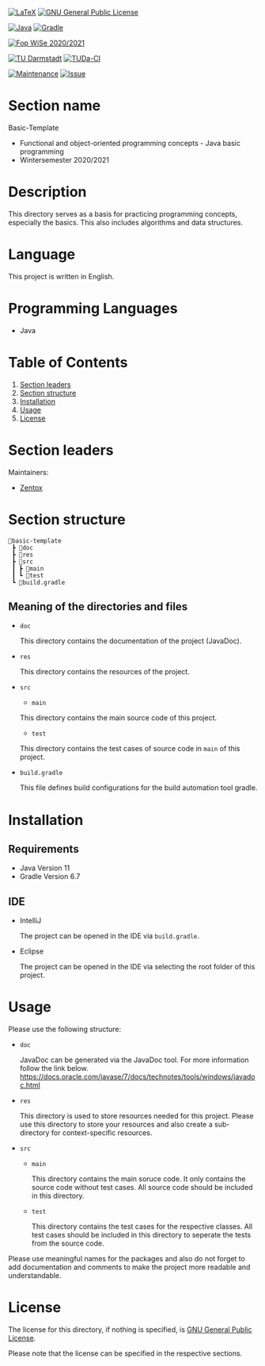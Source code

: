 [![LaTeX](https://img.shields.io/badge/Programming%20Language-LaTeX-blue)](https://www.latex-project.org/)
[![GNU General Public License](https://img.shields.io/badge/License-GNU%20GPL%20Version%203-orange)](https://www.gnu.org/licenses/gpl-3.0.de.html)

[![Java](https://img.shields.io/badge/Programming%20Language-Java-blue.svg)](https://www.oracle.com/java/)
[![Gradle](https://img.shields.io/badge/Build--Tool-Gradle%206.7-blue.svg)](https://docs.gradle.org/current/userguide/userguide.html)

[![Fop WiSe 2020/2021](https://img.shields.io/badge/Fop-WiSe%202020%2F2021-blue)](https://moodle.informatik.tu-darmstadt.de/course/view.php?id=945)

[![TU Darmstadt](https://img.shields.io/badge/TU-Darmstadt-blue.svg)](https://www.tu-darmstadt.de/index.en.jsp)
[![TUDa-CI](https://img.shields.io/badge/CTAN-TUDa--CI-blue.svg)](https://ctan.org/pkg/tuda-ci?lang=en)


[![Maintenance](https://img.shields.io/badge/Maintenance-Yes-brightgreen)](https://github.com/Zentox/university-public/)
[![Issue](https://img.shields.io/badge/Feedback-Open-1abc9c.svg)](https://github.com/Zentox/university-public/issues)

# Section name
Basic-Template
- Functional and object-oriented programming concepts - Java basic programming
- Wintersemester 2020/2021

# Description
This directory serves as a basis for practicing programming concepts, especially the basics. This also includes algorithms and data structures.

# Language
This project is written in English.

# Programming Languages
- Java

# Table of Contents
1. [Section leaders](#Section-leaders)
1. [Section structure](#Section-structure)
1. [Installation](#Installation)
1. [Usage](#Usage)
1. [License](#License)

# Section leaders
Maintainers:
- [Zentox](https://github.com/Zentox)

# Section structure
<pre><code>&#128194;basic-template
 ┣ &#128194;doc
 ┣ &#128194;res
 ┣ &#128194;src
 ┃ ┣ &#128194;main
 ┃ ┗ &#128194;test
 ┗ &#128220;build.gradle
</code></pre>

## Meaning of the directories and files
- `doc`


    This directory contains the documentation of the project (JavaDoc).
- `res`
    
    This directory contains the resources of the project.
- `src`
    - `main`

    This directory contains the main source code of this project.
    - `test`

    This directory contains the test cases of source code in `main` of this project.
- `build.gradle`

    This file defines build configurations for the build automation tool gradle.

# Installation
## Requirements
- Java Version 11
- Gradle Version 6.7

## IDE
- IntelliJ

    The project can be opened in the IDE via `build.gradle`.
- Eclipse

    The project can be opened in the IDE via selecting the root folder of this project.

# Usage
Please use the following structure:
- `doc`

    JavaDoc can be generated via the JavaDoc tool. For more information follow the link below.
    https://docs.oracle.com/javase/7/docs/technotes/tools/windows/javadoc.html
- `res`

    This directory is used to store resources needed for this project. Please use this directory to store your resources and also create a sub-directory for context-specific resources.
- `src`
    - `main` 
       
       This directory contains the main soruce code. It only contains the source code without test cases. All source code should be included in this directory.
    - `test`

        This directory contains the test cases for the respective classes. All test cases should be included in this directory to seperate the tests from the source code.

Please use meaningful names for the packages and also do not forget to add documentation and comments to make the project more readable and understandable.

# License
The license for this directory, if nothing is specified, is [GNU General Public License](LICENSE.md).

Please note that the license can be specified in the respective sections.
